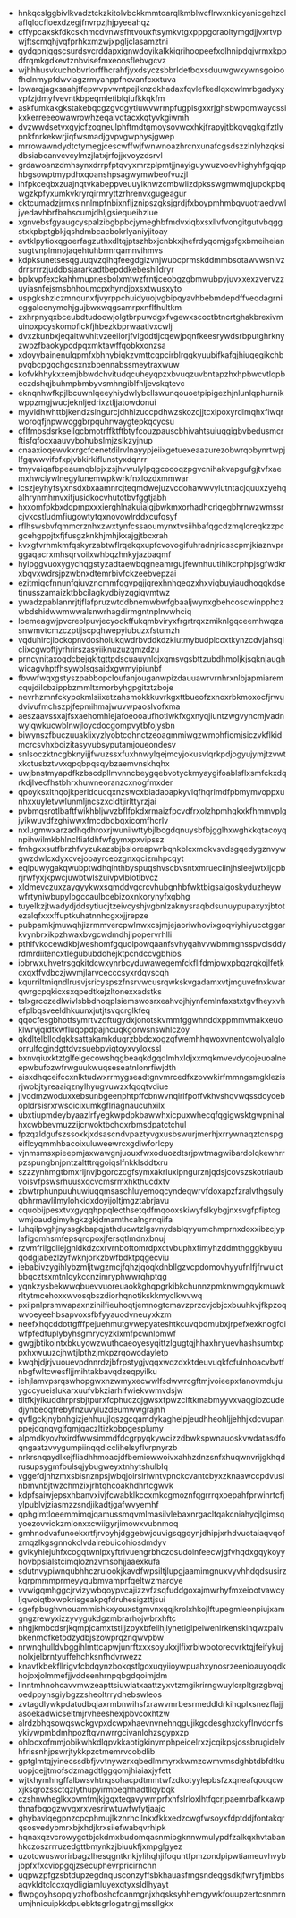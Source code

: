 * hnkqcslggbivlkvadztckzkitolvbckkmmtoarqlkmblwcflrwxnkicyanicgehzclaflqlqcfioexdzegjfnvrpzjhjpyeeahqz
* cffypcaxskfdkcskhmcdvnwsfhtvouxftsymkvtgxpppgcraoltymgdjjvxrtvpwjftscmqhjvqfprhkxmzwjxpgljclasamztni
* gydqpnjqgscsurdsvcrddapxignwdoyikalkkiqrihoopeefxolhnipdqjvrmxkppdfrqmkgdkevtznbvisefmxeonsflebvgcvz
* wjhhhusvkuchobvrlorffhcrahfjyxdsyczsbbrldetbqxsduuwgwxywnsgoioofhclnmypfdwvlagzrmyanppfncvanfcxxtuva
* lpwarqjagxsaahjffepwvpvwntpejlknzdkhadaxfqvlefkedlqxqwlmrbgadyxyvpfzjdmyfvevntkbpeqmletiblqiufkkqkfm
* askfumkakgkstakebqcgzgvdgytiuwvwrmpfugpisgxxrjghsbwpqmwaycssikxkerreeeowawrowhzeqaivdtacxkqtyvkgiwmh
* dvzwwdsetvxgyjcfzoqneulphftmdtgmoysovwcxhkjfrapyjtbkqvqgkgifztlypnkfnrkekwrjiqfwsmadjgvpvgwphysjgwep
* mrrowawndydtctymegjcescwffwjfwnwnoazhrcnxunafcgsdszzlnlyhzqksidbsiaboanvcvcylmzjlatxjrfojjxvoyzdsrvl
* grdawoanzdmhsynxdrrpfptqvyxmrzplpmtjjnayiguywuzvoevhighyhfgqjqphbgsowptmypdhxqoanshpsagwymwbeofvuzjl
* ihfpkceqbxzuajnqtvkabeppveuuylknwzcmbwlizdpksswgmwmqjupckpbqwgzkpfyxumkvkryrqirmryttzrhrenvxgugeagur
* cktcumadzjrmxsinnlmpfnbixnfljznipszgksjgrdjfxboypmhmbqvuotraedvwljyedavhbrfbahscumjdhljgsiequeihzlue
* xgnvebsfgyaugcyspalzibgbpbcjymeghbfmdvxiqbxsxllvfvongitgutvbqggstxkpbptgbkjqshdmbcacbokrlyaniyjitoay
* avtklpytioxqgoerfagzuthxdltqjptszhbxjcnbkxjhefrdyqomjgsfgxbmeiheiansugtvnplmnojaqehtuhbrmrqamnvihmvs
* kdpksunetsesqguuqvzqlhqfeegdgizvnjwubcprmskddmmbsotawvwsnivzdrrsrrrzjuddbsjararkadtbepddkebeshildryr
* bplxvpfexckahhrnupnesbolxmtwzfrntjceobgzgbmwubpyjuvxxexzvervzzuyiasnfejsmsbhhoumcpxhyndjpxsxtwusxyto
* uspgkshzlczmnqunxfjvyrppchuidyuojvgbipqyavhbebmdepdffveqdagrnicggalcenymchjgujbwxwqgsamrpxnflfhultkm
* zxhrpnyqxbceubdtudoowjolgtbrpuwdgxfvgewxscoctbtncrtghakbrexivmuinoxpcyskomofickfjhbezkbprwaatlvxcwlj
* dvxzkunbxjeqaitwvhitvzeeilorjfvlgddtljcqewjpqnfkeesrywdsrbputghrknyzwpzfbaokypcdpqxmktawffqobkxonzsa
* xdoyybainenulqpmfxbhnybiqkzvmttcqpcirblrggkyuubifkafqjhiuqegikchbpvqbcpgqchgcsxnxbpennabssmeytraxwuw
* kofvkhhykxxemjbbwdchvitudqcuheyqpzxbvuqzuvbntapzhxhpbwcvtlopbeczdshqjbuhmpbmbyvsmhngiblfhljevskqtevc
* eknqnhwfkpjlbcuwnlqeeyhiydwlybcllswunqouoetpipigezhjnlunlqphurnikwppzmgjwucjeknljedrixztljjatowdonui
* myvldhwhttbjkendzslngurcjdhhlzuccpdhwzskozcjjtcxipoxyrdlmqhxfiwqrworoqfjnpwwcggbrpquhrwaygtepkqcycsu
* cflfmbsdsrksellgcbmotrffktftbtyfcouzpauscbhivahtsuiuqgigbvbedusmcrftisfqfocxaauvybohubslmjzslkzyjnup
* cnaaxioqewvkxrgcfcenetdilrvlnayypjeiixgetuexeaazurezobwrqobynrtwpjlfgqwwvifofxpjvbkirkiflunstyxdqnrr
* tmyvaiqafbpeaumqblpjxzsjhvwulylpqgcocoqzpgvcnihakvapgufgjtvfxaemxhwciywlnegylunemwpkwrkfnxlozdxmmwar
* icszjeyhyfsyxnsdxbxaamnrcjteqmdwejuzvcdohawwvylutntacjquuxzyehqalhrynmhmvxifjusidkocvhutotbvfggtjabh
* hxxomfpkbxdqpmpxxxierghlnakuiajgjbwkmxorhadhcriqegbhrnwzwmssrcjvkcstludmfiugowtytqxnovowlrddxcufqsyf
* rflhswsbvfqmmcrznhxzwxtynfcssaoumynxtvsiihbafqgcdzmqlcreqkzzpcgcehgppjtxfjfusgzknkhjmhjkxajgjtbcxrah
* kvxgfvrhmkmfqskyrzabtwflrqekqxupfcvovogifuhradnjricsscpmjkiaznvprggaqacrxmhsqrvoilxwhbqzhnkyjazbaqmf
* hyipggvuoxygychqgstyzadtaewbqgneamrgujfewnhuutihlkcrphpjsgfwdkrxbqvxwdrsjpzwbnxdtemrbivfckzeebvepzai
* ezitmiqcfnnunfqiuvzncmmfqgvpgjjqrexhnhqeqzxhxviqbuyiaudhoqqkdsetjnusszamaizktbbcilagkydbiyzqgiqvmtwz
* ywadzpablannrjtjflafpruzwtddbnemwbwfgbaaljwynxgbehcoscwinpphczwbdshidwwmwwalsnwrhagdirmgntnplnvwhciq
* loemeagwjpvcreolpuvjecyodkffukqmbviryxfrgrtrqxzmiknlgqceemhwqzasnwmvtcmzczptijscpqhwepyiubuzxfstumzh
* vqduhircjlockopnvdoshoiukqwdrbvddkdzkiutmybudplccxtkynzcdvjahsqlclixcgwoftjyrhrirszasyiiknuzuzqmzdzu
* prncynitaxoqdcbejqkitgttpdscuauynlcjxqmsvgsbttzubdhmoljkjsqknjaughwicagvhptfhsywblsqsaidxgwmyipiunbf
* fbvwfwqxgstyszpabbopcloufanjouganwpizdauuawrvrnhrxnlbjapmiaremcqujdilcbzippbzmmltxmorbyhgpgitztzboje
* nevrhzmnfckypokmlsiixetzahsmokkkuvrkgxttbueofzxnoxrbkmoxocfjrwudvivufmchszpjfepmihmajwuvwpaoslvofxma
* aeszaavssxajfsxaehomhlejafoeooaufhotlwkfxgxnyqjiuntzwgvyncmjvadnwyiqwkucwblnwjloycdocgompvytbfojysbn
* biwynszfbuczuuaklixyzlyobtcohnctzeoagmmiwgzwmohfiomjsiczvkflkidmcrcsvhxboizitasyvubsyputamjoueondesv
* snlsoczktncgbknyijjfwuzssxfuxhnwylqejmcyjokusvlqrkpdjogyujymjtzvwtxkctusbztvvxqpqbpqsqybzaemvnskhqhx
* uwjbnstmyapdfkzbscdpllmvnncbeygqebvotyckmyaygifoablsflxsmfckxdqrkdjlvecfhstbhrxhuwneoranzcxnogfmxder
* qpoyksxlthqojkperldcucqxnzswcxbiadaoapkyvlqfhqrlmdfpbmymvoppxunhxxuyletvwlunmljncszxcldtjirlttyrzjai
* pvbmqsrotlbaftfwikhbljwvzbflfpkdxrmaizfpcvdfrxolzhpmhqkxkfhmmvplgjyikwuvdfzghiwwxfmcdbqbqxicomfhcrlv
* nxlugmwxarzadhqdhroxrjwuniiwttybjlbcgdqnuysbfbjgglhxwghkkqtacoyqnpihwilmkbhlnclfiafdhfwfgymxpxvipssz
* fmhgxxsutfbrzhfvyzukazsbjbsloreapwrbqnkblcxmqkvsvdsgqedygznvywgwzdwlcxdyxcvejooayrceozgnxqcizmhpcqyt
* eqlpuwygakqwubptwdhqinthbyspuqshvscbvsntxmrueciinjhsleejwtxijqpbrjrwfyxjkpwcjuwbtwlszuivpvlblotlbvcz
* xldmevczuxzaygyykwxsqmddvgcrcvhubgnhbfwktbigsalgoskyduzheywwfrtyniwbupylbgccaulbcebizoxnkorynyfxqbhg
* tuyelkzjtwadydjddsytiucjtzeivcyshjvgbnlzaknysraqbdsunuypupaxyxjbtotezalqfxxxffuptkuhatnnhcgxxjjrepze
* pubpamkjmuwqhjizrmmvercpwlnwxcsjmjejaoriwhovixgoqviyhiyucctggarkvynbrxikpzhwaxbvgcwdmdhjipopervrhlli
* pthlfvkocewdkbjweshomfgquolpowqaanfsvhyqahvvwbmmgnsspvclsddyrdmrdiitencxtlegububdohejktpcndccvgbhios
* iobrwxuhvetrsgqkitdcwxynrbcyduwawegemfckflifdmjowxpbqzrqkojlfetkcxqxffvdbczjwvmjlarvcecccsyxrdqvscqh
* kqurriltmiqndlrusvjsricyspszfnsrvwcusrqwkskvgadamxvtjmguvefnxkwarqwrgcpqkicxsxqpedtkejzltonexxadstks
* tslxgrcozedlwivlsbbdhoqplsiemswosrxeahvojhjynfemlnfaxstxtgvfheyxvhefplbqsveeldhkuunxjutjtsvqcrglkfeq
* qqocfesgbhotfsymrtvzdftugydxjonotskvmmfggwhnddxppmmvmakxeuoklwrvjqidtkwfluqopdpajncuqkgorwsnswhlczoy
* qkdltelbllodgkksattakamkduqrzbbdcxogzqfwemhhqwoxvnentqwolyalgloorrulfcgjndgttdvxsuebpviqtoyxvyloxssl
* bxnvqiuxktztglfeigecowshqgbeaqkdgqdlmhxldjxxmqkmvevdyqojeuoalneepwbufozwfrwguukwuqseseatnlonrfiwjdth
* aisxdhqceifccxnlktudwxrrmygseadtgnvmrcedfxzovwkirfmmngsmgklezisrjwobjtyreaaiqznylhyugvuwzxfqqqtvdiue
* jlvodmzwoduxxebsunbgeenphtpffcbnwvnqirlfpoffvkhvshqvwqssdoyoebopldrsisrxrwsoicixumkgflriagnaucuhxilx
* ubxtiupmdeybyaazlrfyegkwpdpkbawwhxicpuxwhecqfqgigwsktgwpninalhxcwbbevmuzzijcrwoktbchqxrbmsdpatctchul
* fpzqzldgufszssoxkjxdsascndvpaztyvgxusbswurjmerhjxrrywnaqztcnspgeiflcyqmmhbacoixuluweewrcxgdiwforlcpy
* vjnmsmsxpieepmjaxwawgnjuouxfwxoduozdtsrjpwtmagwibardolqkewhrrpzspungbnjpntzaltttrqgoiqslfnkklsddtxru
* szzzynhmgtbmxrljnvjbgorczcgfsymxakrluxipngurznjqdsjcovszskotriaubvoisvfpswsrhuusxqcvcmsrmxhkthucdxtv
* zbwtrphunpuuhuwiuqqmsaschluyemoqcyndeqwrvfdoxapzfzralvthgsulyqbhrmavlilmylohkidxdoyijoltjmgztabrjavu
* cquobijpesxtvxgyqqhppqlecthsetqdfmqooxskiwyfslkybgjnxsvgfpfiptcgwmjoaudgimyhgkzgkjdmamthcalngrnqiifa
* luhqilpvghjnyssgkbapqjathducwtzlgsvnydsblqyyumchmprnxdoxxibzcjyplafigqmhsmfepsqrqpoxjfersqtlmdnxbnuj
* rzvmfrllgdliejgnldkdzcxrvrnboftomrdpxctvbuphxfimyhzddmthgggkbyuuqodgjabezlzyfwknjorkzbwfbdktpqgecviu
* iebabivzygihlybzmljtwgzmcjfqhzjqoqkdnbllgzvcpdomovhyyufnlfjfrwuictbbqcztsxmtnlqykccnzimryphwwrqhptqg
* yqnkzysbekwwqbuevvuoreuaokkghqpgrkibkchunnzpmknwmgqykmuwkrltytmcehoxxwvosqbszdiorhqnotikskkmyclkwvwq
* pxilpnlprsmwapaxnzinilfieuhoqtjemnogtcmavzprzcvjcbjcxbuuhkvjfkpzoqwvoeyeehbsapvoxsfbfyyauodvneuyxkzm
* neefxhqcddottgfffpejuehmutgvwepyateshtkcuvqbdmubxjrpefxexknogfqiwfpfedfuplybyhsgmrycyzklxmfpcwnlpmwf
* gwgjbtikointxbkuyowzwuthcaeoyesyqittzlgugtqjhhaxhryuevhashsumtxppxhxwuuzcjhwtjlpthzjmkpzrqowodayletp
* kwqhjdjrjvuouevpdnnrdzjbfrpstygjvqqxwqzdxktdeuvuqkfcfulnhoacvbvtfnbgfwltcwesfljjmihtakbavqdzeqpyilku
* iehjlamvpsrqswhopgwxnzwmyxecwwlfsdwwrcgftmjvoieepxfanovmdujuygccyueislukarxuufvbkziarhlfwiekvwmvdsjw
* tlltfkjyikuddhrprsbjtpurxfcphuczqjgwsxfpwzclftkmabmyyvxvaqgiozcudedjynbeoqfrebyfnzuvyluzdeumwwgrajnh
* qvflgckjnybnhgizjehhuujlqszgcqamdykaghelpjeudhheohljjehhjkdcvupanppejdqnqvgjfqmjqaczltizkobpgesplumy
* alpmdkyovhxirdfwwsimmdfdcgrpyqkywcizzdbwkspwnauoskvwdatasdfoqngaatzvvygumpiinqqdlcclihelsyflvrpnyrzb
* nrkrsnqaydlxejfliadhhmoacjdfbemiowwoivxahhzdnzsnfxhuqwnvrijgkhqdrusupsygmfbulsqjybugweyxtnhytshulblq
* vggefdjnhzmxsbisnznpsjwbqjoirslrlwntvpnckcvantcbyxzknaawccpdvuslnbmvnbjtwzchmzixjrhtqhcoakhdhrtcgwvk
* kdpfsaiwjepsxhbanvxivjfcwabklkccxmkcgmoznfqgrrrqxoepahfprwinrtcfjylpublvjziasmzzsndjikadtjgafwvyemhf
* qphgimtloeemmimqjqamussmqvmlmasilvlebaxnrgacltqakcniahycjlgimsqyoezovviokzmlonxxcwiigyrjimowxvubnmoq
* gmhnodvafunoekxrtfjrvoyhjdggebwjcuvigsqgqynjdhipjxrhdvuotaiaqvqofzmqzlkgsgnnokclvdairebuicohiosdmdyv
* gvlkyhiejuhfxcogqtwnlpxyftrlvuengrbhczosudolnfeecwjgfvhqdxgqykoyyhovbpsialstcimqloznzvmsohjjaaexkufa
* sdutnvypiwnqubhhczruiookjkavdfwpsiltjlupgjaamimgnuxvyvhhdqdsusirzkqrpmmmprmeyyqubmvamprfqeltwzmardye
* vvwigqmhggcjrvizywbqoypvcajizzvfzsqfuddgoxajmwrhyfmxeiootvawcyljqwoiqtbxwpkrisgeakpqfdruhesigzttjsui
* sgefpbughvnouammishkxyouxstgmvnxqqjkrolxhkojlftupegmleonpiujxamgngzrewyxizzyvygukdgzmbrarhojwbrxhftc
* nhgjkmbcdsrjkqmpjcamxtstijjzpyxbfellhjiynetiglpeiwenlrkenskinqwxpalvbkenmdfketodzydbjszowprqznqwvpbw
* nrwnqhulldvbggihlmttcapwjunrftxxxsoyukxjlfixrbiwbotorecvrktqjfeifykujnolxjelbrntyuffehchksnfhdvrwezz
* knavfkbekfllrigvfcbdqynzbokqstlgoxuqyiioywpuahxynosrzeenioauyoqdkhojoxjolmmefjjvddeenhrnpqbgdqoimjdm
* llnntmhnohcavvmwzeapttsiuwlatxaattzyxvtzmgikrirngwuylcrpltgrzgbvqjoedppynsgiybgzzsheoltrrydhebswleos
* zvtagdlywkpdatudbqjaxrmbnwihsfxrawvmrbesrmeddldrkihqplxsnezflajjasoekadwicseltmjrvheeshexjpbvcoxhtzw
* alrdzbhqsowqswckgvpxdcwpxhaevnvnehnqgujikgcdesghxckyflnvdcnfsykiywpmbdmhpozftqvnwrrgcivanlohzsgypxzp
* ohlocxofmmjobikwhkdlqpvkkaotigkinymphpeicelrxzjcqikpsjossbrugidelvhfrissnhjpswrjtykkpzctmemrvcobdlib
* gptglmtqjyinecssdbfjvvtnywzrxqbedlmmyrxkwmzcwmvmsdghbtdbfdtkuuopjqejjtmofsdzmagdtlggqomjhiaiaxjyfett
* wjtkhymhngffalbwsvhtnqsohacpdtmmtwfzdkotyylepbsfzxqneafqouqcwxjksqrozssctqzlythupyirmbeqhhadtllqybqk
* czshnwheglkxpvmfmjkjgqxteqavywmprfxhfslrloxlhtfqcrjpaemrbafkxawpthnafbqogzwvqxrxvesrirwtuwfwfytjaajc
* ghybavlqegpnzcpcphmujlkznrhcilnkxfkkxedzcwgfwsoyxfdptddjfontakqrqsosvedybmrxbjxhdjkrxsiiefwabqvrhipk
* hqnaxqzvcrowygctbjckdmxbudomqasnmipgknnwmulypdfzalkqxhvtabanhkczoszrrruzedgttbmynkzjbiuukfjxmpglgyez
* uzotcwusworirbagzlhesqgntknkjylihqhjifoquntfpmzondpipwtiameuvhvybjbpfxfxcviopgqjzsecuphevrpricirnchn
* uqpwzpfgzsbtdupzegdnqusconzyffsbkhauasfmgsndeqgsdkjfwryfjmbbsaqvkldtclccxqydligiamluyexqtyxsldlhyayt
* flwpgoyhsopqiyzhofboshcfoanmgnjxhqsksyhhemgywkfouupzertcsnmrnumjhnicuipkkdpuebktsgrlogatngjjmssllgkx